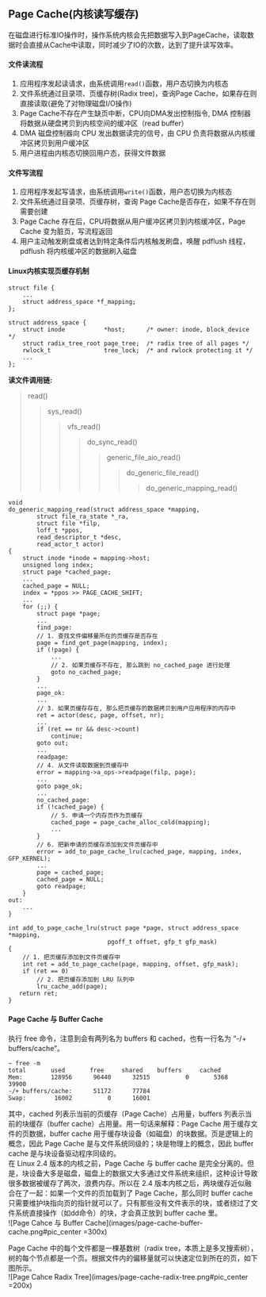 ## Page Cache(内核读写缓存)
在磁盘进行标准IO操作时，操作系统内核会先把数据写入到PageCache，读取数据时会直接从Cache中读取，同时减少了IO的次数，达到了提升读写效率。

#### 文件读流程
1. 应用程序发起读请求，由系统调用`read()`函数，用户态切换为内核态
2. 文件系统通过目录项、页缓存树(Radix tree)，查询Page Cache，如果存在则直接读取(避免了对物理磁盘I/O操作)
3. Page Cache不存在产生缺页中断，CPU向DMA发出控制指令, DMA 控制器将数据从硬盘拷贝到内核空间的缓冲区（read buffer）
4. DMA 磁盘控制器向 CPU 发出数据读完的信号，由 CPU 负责将数据从内核缓冲区拷贝到用户缓冲区
5. 用户进程由内核态切换回用户态，获得文件数据

#### 文件写流程
1. 应用程序发起写请求，由系统调用`write()`函数，用户态切换为内核态
2. 文件系统通过目录项、页缓存树，查询 Page Cache是否存在，如果不存在则需要创建
3. Page Cache 存在后，CPU将数据从用户缓冲区拷贝到内核缓冲区，Page Cache 变为脏页，写流程返回
4. 用户主动触发刷盘或者达到特定条件后内核触发刷盘，唤醒 pdflush 线程，pdflush 将内核缓冲区的数据刷入磁盘

#### Linux内核实现页缓存机制
```
struct file {
    ...
    struct address_space *f_mapping;
};

struct address_space {
    struct inode           *host;      /* owner: inode, block_device */
    struct radix_tree_root page_tree;  /* radix tree of all pages */
    rwlock_t               tree_lock;  /* and rwlock protecting it */
    ...
};

```
__读文件调用链:__  
> read()
>> sys_read()
>>> vfs_read()
>>>> do_sync_read()
>>>>> generic_file_aio_read()
>>>>>> do_generic_file_read()
>>>>>>> do_generic_mapping_read()
```
void
do_generic_mapping_read(struct address_space *mapping,
        struct file_ra_state *_ra,
        struct file *filp,
        loff_t *ppos,
        read_descriptor_t *desc,
        read_actor_t actor) 
{
    struct inode *inode = mapping->host;
    unsigned long index;
    struct page *cached_page;
    ...
    cached_page = NULL;
    index = *ppos >> PAGE_CACHE_SHIFT;
    ...
    for (;;) {
        struct page *page;
        ...
        find_page:
        // 1. 查找文件偏移量所在的页缓存是否存在
        page = find_get_page(mapping, index);
        if (!page) {
            ...
            // 2. 如果页缓存不存在, 那么跳到 no_cached_page 进行处理
            goto no_cached_page; 
        }
        ...
        page_ok:
        ...
        // 3. 如果页缓存存在, 那么把页缓存的数据拷贝到用户应用程序的内存中
        ret = actor(desc, page, offset, nr);
        ...
        if (ret == nr && desc->count)
            continue;
        goto out;
        ...
        readpage:
        // 4. 从文件读取数据到页缓存中
        error = mapping->a_ops->readpage(filp, page);
        ...
        goto page_ok;
        ...
        no_cached_page:
        if (!cached_page) {
            // 5. 申请一个内存页作为页缓存
            cached_page = page_cache_alloc_cold(mapping);
            ...
        }
        // 6. 把新申请的页缓存添加到文件页缓存中
        error = add_to_page_cache_lru(cached_page, mapping, index, GFP_KERNEL);
        ...
        page = cached_page;
        cached_page = NULL;
        goto readpage;
    }
out:
    ...
}
```

```
int add_to_page_cache_lru(struct page *page, struct address_space *mapping,
                            pgoff_t offset, gfp_t gfp_mask)
{
    // 1. 把页缓存添加到文件页缓存中
    int ret = add_to_page_cache(page, mapping, offset, gfp_mask);
    if (ret == 0) 
        // 2. 把页缓存添加到 LRU 队列中
        lru_cache_add(page); 
   return ret;
}
```

#### Page Cache 与 Buffer Cache
执行 free 命令，注意到会有两列名为 buffers 和 cached，也有一行名为 “-/+ buffers/cache”。  
```
~ free -m
total       used       free     shared    buffers     cached
Mem:        128956      96440      32515          0       5368      39900
-/+ buffers/cache:      51172      77784
Swap:        16002          0      16001
```
其中，cached 列表示当前的页缓存（Page Cache）占用量，buffers 列表示当前的块缓存（buffer cache）占用量。用一句话来解释：Page Cache 用于缓存文件的页数据，buffer cache 用于缓存块设备（如磁盘）的块数据。页是逻辑上的概念，因此 Page Cache 是与文件系统同级的；块是物理上的概念，因此 buffer cache 是与块设备驱动程序同级的。  
在 Linux 2.4 版本的内核之前，Page Cache 与 buffer cache 是完全分离的。但是，块设备大多是磁盘，磁盘上的数据又大多通过文件系统来组织，这种设计导致很多数据被缓存了两次，浪费内存。所以在 2.4 版本内核之后，两块缓存近似融合在了一起：如果一个文件的页加载到了 Page Cache，那么同时 buffer cache 只需要维护块指向页的指针就可以了。只有那些没有文件表示的块，或者绕过了文件系统直接操作（如dd命令）的块，才会真正放到 buffer cache 里。  
![Page Cahce 与 Buffer Cache](images/page-cache-buffer-cache.png#pic_center =300x)

Page Cache 中的每个文件都是一棵基数树（radix tree，本质上是多叉搜索树），树的每个节点都是一个页。根据文件内的偏移量就可以快速定位到所在的页，如下图所示。  
![Page Cahce Radix Tree](images/page-cache-radix-tree.png#pic_center =200x)
